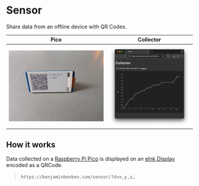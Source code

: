 # Sensor

Share data from an offline device with QR Codes.

| Pico | Collector |
| --- | --- |
| ![pico](docs/pico.jpg) | ![collector](docs/collector.png)

## How it works

Data collected on a [Raspberry Pi Pico][pico] is displayed on an [eInk Display](waveshare) encoded as a QRCode.

> `https://benjaminbenben.com/sensor/?d=x,y,z…`


[pico]: (https://www.raspberrypi.com/products/raspberry-pi-pico/)
[waveshare]: https://www.waveshare.com/wiki/Pico-ePaper-2.13
